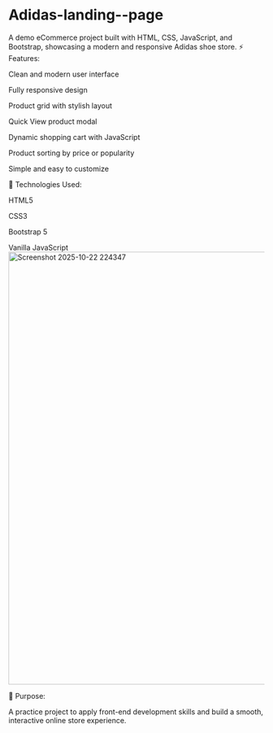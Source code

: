 # Adidas-landing--page
A demo eCommerce project built with HTML, CSS, JavaScript, and Bootstrap, showcasing a modern and responsive Adidas shoe store.
⚡ Features:

Clean and modern user interface

Fully responsive design

Product grid with stylish layout

Quick View product modal

Dynamic shopping cart with JavaScript

Product sorting by price or popularity

Simple and easy to customize

🧰 Technologies Used:

HTML5

CSS3

Bootstrap 5

Vanilla JavaScript
<img width="1901" height="851" alt="Screenshot 2025-10-22 224347" src="https://github.com/user-attachments/assets/12e86a77-8e74-41d2-8087-54607ca41be0" />



🎯 Purpose:

A practice project to apply front-end development skills and build a smooth, interactive online store experience.
